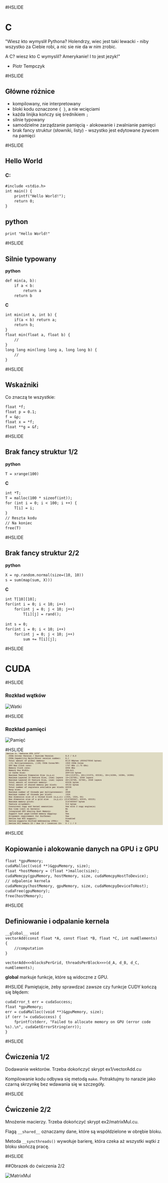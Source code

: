 #HSLIDE

# C
"Wiesz kto wymyslił Pythona? Holendrzy, wiec jest taki lewacki - niby wszystko za Ciebie robi, a nic sie nie da w nim zrobic. 

A C? wiesz kto C wymyslil? Amerykanie! I to jest jezyk!"
- Piotr Tempczyk

#HSLIDE

## Główne różnice

- kompilowany, nie interpretowany
- bloki kodu oznaczone `{ }`, a nie wcięciami
- każda linijka kończy się średnikiem `;`
- silnie typowany
- samodzielne zarządzanie pamięcią - alokowanie i zwalnianie pamięci
- brak fancy struktur (słowniki, listy) - wszystko jest edytowane żywcem na pamięci

#HSLIDE

## Hello World
### C:
```
#include <stdio.h>
int main() {
	printf("Hello World!");
	return 0;
}
```
## python
```
print "Hello World!"
```

#HSLIDE

## Silnie typowany

**python**
```
def min(a, b):
	if a < b:
		return a
	return b
```

**C**
```
int min(int a, int b) {
	if(a < b) return a;
	return b;
}
float min(float a, float b) {
	//
}
long long min(long long a, long long b) {
	//
}
```

#HSLIDE

## Wskaźniki
Co znaczą te wszystkie:
```
float *f;
float p = 0.1;
f = &p;
float x = *f;
float **g = &f;
```

#HSLIDE

## Brak fancy struktur 1/2

**python**
```
T = xrange(100)
```

**C**
```
int *T;
T = malloc(100 * sizeof(int));
for (int i = 0; i < 100; i ++) {
	T[i] = i;
}
// Reszta kodu
// Na koniec
free(T)
```

#HSLIDE

## Brak fancy struktur 2/2

**python**
```
X = np.random.normal(size=(10, 10))
s = sum(map(sum, X)))
```

**C**
```
int T[10][10];
for(int i = 0; i < 10; i++)
	for(int j = 0; j < 10; j++)
		T[i][j] = rand();

int s = 0;
for(int i = 0; i < 10; i++)
	for(int j = 0; j < 10; j++)
		sum += T[i][j];
```

#HSLIDE

# CUDA

#HSLIDE

### Rozkład wątków
![Watki](http://docs.nvidia.com/cuda/cuda-c-programming-guide/graphics/grid-of-thread-blocks.png)

#HSLIDE

### Rozkład pamięci
![Pamięć](http://docs.nvidia.com/cuda/cuda-c-programming-guide/graphics/memory-hierarchy.png)

#HSLIDE
![DeviceQuery](devicequery.png)

#HSLIDE
## Kopiowanie i alokowanie danych na GPU i z GPU
```
float *gpuMemory;
cudaMalloc((void **)&gpuMemory, size);
float *hostMemory = (float *)malloc(size);
cudaMemcpy(gpuMemory, hostMemory, size, cudaMemcpyHostToDevice);
// odpalenie kernela
cudaMemcpy(hostMemory, gpuMemory, size, cudaMemcpyDeviceToHost);
cudaFree(gpuMemory);
free(hostMemory);
```

#HSLIDE
## Definiowanie i odpalanie kernela
```
__global__ void
vectorAdd(const float *A, const float *B, float *C, int numElements)
{
    //computation
}
```
```
vectorAdd<<<blocksPerGrid, threadsPerBlock>>>(d_A, d_B, d_C, numElements);
```
__global__ markuje funkcje, które są widoczne z GPU.

#HSLIDE
Pamiętajcie, żeby sprawdzać zawsze czy funkcje CUDY kończą się błędem:

```
cudaError_t err = cudaSuccess;
float *gpuMemory;
err = cudaMalloc((void **)&gpuMemory, size);
if (err != cudaSuccess) {
	fprintf(stderr, "Failed to allocate memory on GPU (error code %s).\n", cudaGetErrorString(err));
}
```

#HSLIDE
## Ćwiczenia 1/2
Dodawanie wektorów. Trzeba dokończyć skrypt ex1/vectorAdd.cu

Kompilowanie kodu odbywa się metodą `make`. Potraktujmy to narazie jako czarną skrzynkę bez wdawania się w szczegóły.

#HSLIDE
## Ćwiczenie 2/2
Mnożenie macierzy. Trzeba dokończyć skrypt ex2/matrixMul.cu.

Flagą `__shared__` oznaczamy dane, które są współdzielone w obrębie bloku.

Metoda `__syncthreads()` wywołuje barierę, która czeka aż wszystki wątki z bloku skończą pracę.

#HSLIDE

##Obrazek do ćwiczenia 2/2

![MatrixMul](http://docs.nvidia.com/cuda/cuda-c-programming-guide/graphics/matrix-multiplication-with-shared-memory.png)



